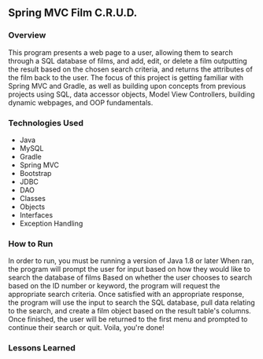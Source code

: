 ## Spring MVC Film C.R.U.D.

### Overview
This program presents a web page to a user, allowing them to search through a SQL database of films, and add, edit, or delete a film outputting the result based on the chosen search criteria, and returns the attributes of the film back to the user. The focus of this project is getting familiar with Spring MVC and Gradle, as well as building upon concepts from previous projects using SQL, data accessor objects, Model View Controllers, building dynamic webpages, and OOP fundamentals.


### Technologies Used
* Java
* MySQL
* Gradle
* Spring MVC
* Bootstrap
* JDBC
* DAO
* Classes
* Objects
* Interfaces
* Exception Handling


### How to Run
In order to run, you must be running a version of Java 1.8 or later
When ran, the program will prompt the user for input based on how they would like to search the database of films
Based on whether the user chooses to search based on the ID number or keyword, the program will request the appropriate search criteria.
Once satisfied with an appropriate response, the program will use the input to search the SQL database, pull data relating to the search, and create a film object based on the result table's columns.
Once finished, the user will be returned to the first menu and prompted to continue their search or quit.
Voila, you're done!


### Lessons Learned
